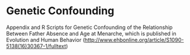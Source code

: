 # Genetic Confounding
Appendix and R Scripts for Genetic Confounding of the Relationship Between Father Absence and Age at Menarche, which is published in Evolution and Human Behavior (http://www.ehbonline.org/article/S1090-5138(16)30367-1/fulltext)
